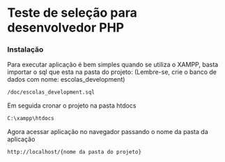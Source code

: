 # Teste de seleção para desenvolvedor PHP

### Instalação

Para executar aplicação é bem simples quando se utiliza o XAMPP, basta importar o sql que esta na pasta do projeto: (Lembre-se, crie o banco de dados com nome: escolas_development)

```sh
/doc/escolas_development.sql
```

Em seguida cronar o projeto na pasta htdocs

```sh
C:\xampp\htdocs
```

Agora acessar aplicação no navegador passando o nome da pasta da aplicação

```sh
http://localhost/{nome da pasta do projeto}
```
